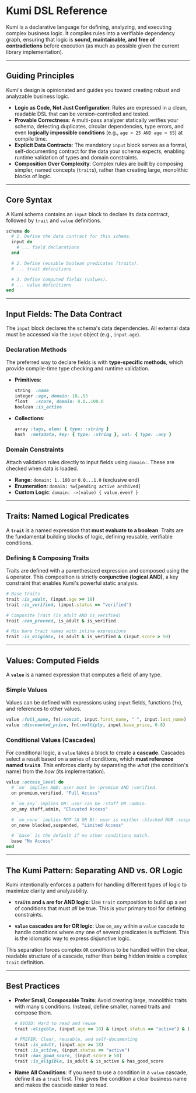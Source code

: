 # Kumi DSL Reference

Kumi is a declarative language for defining, analyzing, and executing complex business logic. It compiles rules into a verifiable dependency graph, ensuring that logic is **sound, maintainable, and free of contradictions** before execution (as much as possible given the current library implementation).

-----

## Guiding Principles

Kumi's design is opinionated and guides you toward creating robust and analyzable business logic.

  * **Logic as Code, Not Just Configuration**: Rules are expressed in a clean, readable DSL that can be version-controlled and tested.
  * **Provable Correctness**: A multi-pass analyzer statically verifies your schema, detecting duplicates, circular dependencies, type errors, and even **logically impossible conditions** (e.g., `age < 25 AND age > 65`) at compile time.
  * **Explicit Data Contracts**: The mandatory `input` block serves as a formal, self-documenting contract for the data your schema expects, enabling runtime validation of types and domain constraints.
  * **Composition Over Complexity**: Complex rules are built by composing simpler, named concepts (`trait`s), rather than creating large, monolithic blocks of logic.

-----

## Core Syntax

A Kumi schema contains an `input` block to declare its data contract, followed by `trait` and `value` definitions.

```ruby
schema do
  # 1. Define the data contract for this schema.
  input do
    # ... field declarations
  end

  # 2. Define reusable boolean predicates (traits).
  # ... trait definitions

  # 3. Define computed fields (values).
  # ... value definitions
end
```

-----

## Input Fields: The Data Contract

The `input` block declares the schema's data dependencies. All external data must be accessed via the `input` object (e.g., `input.age`).

### **Declaration Methods**

The preferred way to declare fields is with **type-specific methods**, which provide compile-time type checking and runtime validation.

  * **Primitives**:
    ```ruby
    string  :name
    integer :age, domain: 18..65
    float   :score, domain: 0.0..100.0
    boolean :is_active
    ```
  * **Collections**:
    ```ruby
    array :tags, elem: { type: :string }
    hash  :metadata, key: { type: :string }, val: { type: :any }
    ```

### **Domain Constraints**

Attach validation rules directly to input fields using `domain:`. These are checked when data is loaded.

  * **Range**: `domain: 1..100` or `0.0...1.0` (exclusive end)
  * **Enumeration**: `domain: %w[pending active archived]`
  * **Custom Logic**: `domain: ->(value) { value.even? }`

-----

## Traits: Named Logical Predicates

A **`trait`** is a named expression that **must evaluate to a boolean**. Traits are the fundamental building blocks of logic, defining reusable, verifiable conditions.

### **Defining & Composing Traits**

Traits are defined with a parenthesized expression and composed using the `&` operator. This composition is strictly **conjunctive (logical AND)**, a key constraint that enables Kumi's powerful static analysis.

```ruby
# Base Traits
trait :is_adult, (input.age >= 18)
trait :is_verified, (input.status == "verified")

# Composite Trait (is_adult AND is_verified)
trait :can_proceed, is_adult & is_verified

# Mix bare trait names with inline expressions
trait :is_eligible, is_adult & is_verified & (input.score > 50)
```

-----

## Values: Computed Fields

A **`value`** is a named expression that computes a field of any type.

### **Simple Values**

Values can be defined with expressions using `input` fields, functions (`fn`), and references to other values.

```ruby
value :full_name, fn(:concat, input.first_name, " ", input.last_name)
value :discounted_price, fn(:multiply, input.base_price, 0.8)
```

### **Conditional Values (Cascades)**

For conditional logic, a `value` takes a block to create a **cascade**. Cascades select a result based on a series of conditions, which **must reference named `trait`s**. This enforces clarity by separating the *what* (the condition's name) from the *how* (its implementation).

```ruby
value :access_level do
  # `on` implies AND: user must be :premium AND :verified.
  on premium,verified, "Full Access"

  # `on_any` implies OR: user can be :staff OR :admin.
  on_any staff,admin, "Elevated Access"

  # `on_none` implies NOT (A OR B): user is neither :blocked NOR :suspended.
  on_none blocked,suspended, "Limited Access"

  # `base` is the default if no other conditions match.
  base "No Access"
end
```

-----

## The Kumi Pattern: Separating AND vs. OR Logic

Kumi intentionally enforces a pattern for handling different types of logic to maximize clarity and analyzability.

  * **`trait`s and `&` are for AND logic**: Use `trait` composition to build up a set of conditions that must *all* be true. This is your primary tool for defining constraints.

  * **`value` cascades are for OR logic**: Use `on_any` within a `value` cascade to handle conditions where *any* one of several predicates is sufficient. This is the idiomatic way to express disjunctive logic.

This separation forces complex `OR` conditions to be handled within the clear, readable structure of a cascade, rather than being hidden inside a complex `trait` definition.

-----

## Best Practices

  * **Prefer Small, Composable Traits**: Avoid creating large, monolithic traits with many `&` conditions. Instead, define smaller, named traits and compose them.

    ```ruby
    # AVOID: Hard to read and reuse
    trait :eligible, (input.age >= 18) & (input.status == "active") & (input.score > 50)

    # PREFER: Clear, reusable, and self-documenting
    trait :is_adult, (input.age >= 18)
    trait :is_active, (input.status == "active")
    trait :has_good_score, (input.score > 50)
    trait :is_eligible, is_adult & is_active & has_good_score
    ```

  * **Name All Conditions**: If you need to use a condition in a `value` cascade, define it as a `trait` first. This gives the condition a clear business name and makes the cascade easier to read.